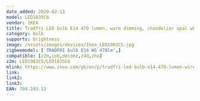 ```yaml
---
date_added: 2020-02-13
model: LED1835C6
vendor: IKEA
title: Tradfri LED bulb E14 470 lumen, warm dimming, chandelier opal white
category: bulb
supports: brightness
image: /assets/images/devices/Ikea_LED1903C5.jpg
zigbeemodel: ['TRADFRI bulb E14 WS 470lm',]
compatible: [z2m,iob,deconz,z4d,zha]
z2m: LED1903C5/LED1835C6
mlink: https://www.ikea.com/gb/en/p/tradfri-led-bulb-e14-470-lumen-wireless-dimmable-white-spectrum-white-spectrum-wireless-dimmable-chandelier-opal-white-chandelier-opal-white-70424312/
link: 
link2: 
link3: 
EAN: 704.243.12
---
```

